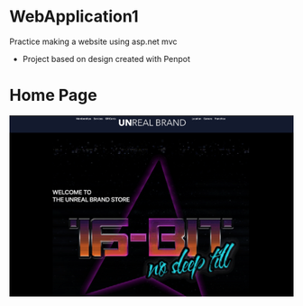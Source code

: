 # WebApplication1
 Practice making a website using asp.net mvc

 - Project based on design created with Penpot
   
# Home Page
![](https://github.com/Demonstrablee/WebApplication1/blob/main/WebApplication1/img/Home.png)

